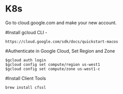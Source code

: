 # K8s
Go to cloud.google.com and make your new account.

#Install gcloud CLI - 
```
https://cloud.google.com/sdk/docs/quickstart-macos
```

#Authenticate in Google Cloud, Set Region and Zone
```
$gcloud auth login
$gcloud config set compute/region us-west1
$gcloud config set compute/zone us-west1-c
```

#Install Client Tools
```
brew install cfssl
```

